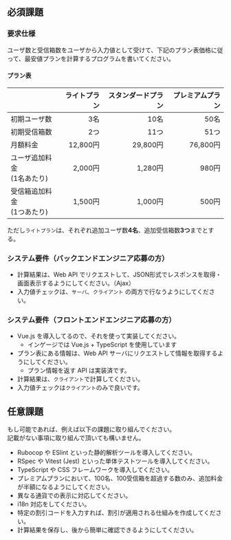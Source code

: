 ## 必須課題

### 要求仕様
ユーザ数と受信箱数をユーザから入力値として受けて、下記のプラン表価格に従って、最安値プランを計算するプログラムを書いてください。

#### プラン表

|  |ライトプラン|スタンダードプラン|プレミアムプラン|
|:---|---:|---:|---:|
|初期ユーザ数|3名|10名|50名|
|初期受信箱数|2つ|11つ|51つ|
|月額料金|12,800円|29,800円|76,800円|
|ユーザ追加料金 <br> (1名あたり)|2,000円|1,280円|980円|
|受信箱追加料金 <br> (1つあたり)|1,500円|1,000円|500円|

ただし`ライトプラン`は、それぞれ追加ユーザ数**4名**、追加受信箱数**3つ**までとする。

### システム要件（バックエンドエンジニア応募の方）
- 計算結果は、Web API でリクエストして、JSON形式でレスポンスを取得・画面表示するようにしてください。（Ajax）
- 入力値チェックは、`サーバ`、`クライアント` の両方で行なうようにしてください。

### システム要件（フロントエンドエンジニア応募の方）
- Vue.js を導入してるので、それを使って実装してください。
  - インゲージでは Vue.js + TypeScript を使用しています
- プラン表にある情報は、Web API サーバにリクエストして情報を取得するようにしてください。
  - プラン情報を返す API  は実装済です。
- 計算結果は、`クライアント`で計算してください。
- 入力値チェックは`クライアント`のみで良いです。

## 任意課題
もし可能であれば、例えば以下の課題に取り組んでください。  
記載がない事項に取り組んで頂いても構いません。
- Rubocop や ESlint といった静的解析ツールを導入してください。
- RSpec や Vitest (Jest) といった単体テストツールを導入してください。
- TypeScript や CSS フレームワークを導入してください。
- プレミアムプランにおいて、100名、100受信箱を超過する数のみ、追加料金が半額になるようにしてください。
- 異なる通貨での表示に対応してください。
- i18n 対応をしてください。
- 特定の割引コードを入力すれば、割引が適用される仕組みを作成してください。
- 計算結果を保存し、後から簡単に確認できるようにしてください。
